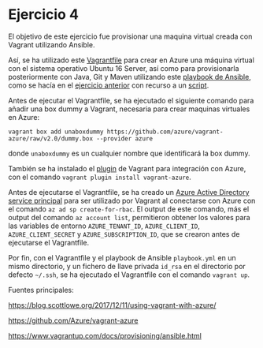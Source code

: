 # Ejercicio 4

El objetivo de este ejercicio fue provisionar una maquina virtual creada con Vagrant utilizando Ansible.

Así, se ha utilizado este [Vagrantfile](https://github.com/migueldgoncalves/CC_ejercicios/blob/master/Orquestacion/Ejercicio_4_files/Vagrantfile) para crear en Azure una máquina virtual con el sistema operativo Ubuntu 16 Server, así como para provisionarla posteriormente con Java, Git y Maven utilizando este [playbook de Ansible](https://github.com/migueldgoncalves/CC_ejercicios/blob/master/Orquestacion/Ejercicio_4_files/playbook.yml), como se hacía en el [ejercicio anterior](https://github.com/migueldgoncalves/CC_ejercicios/blob/master/Orquestacion/Ejercicio_3.md) con recurso a un [script](https://github.com/migueldgoncalves/CC_ejercicios/blob/master/Orquestacion/Ejercicio_3_files/script).

Antes de ejecutar el Vagrantfile, se ha ejecutado el siguiente comando para añadir una box dummy a Vagrant, necesaria para crear maquinas virtuales en Azure:

```
vagrant box add unaboxdummy https://github.com/azure/vagrant-azure/raw/v2.0/dummy.box --provider azure
```

donde `unaboxdummy` es un cualquier nombre que identificará la box dummy.

También se ha instalado el [plugin](https://github.com/Azure/vagrant-azure) de Vagrant para integración con Azure, con el comando `vagrant plugin install vagrant-azure`.

Antes de ejecutarse el Vagrantfile, se ha creado un [Azure Active Directory service principal](https://docs.microsoft.com/en-us/azure/active-directory/develop/app-objects-and-service-principals) para ser utilizado por Vagrant al conectarse con Azure con el comando `az ad sp create-for-rbac`. El output de este comando, más el output del comando `az account list`, permitieron obtener los valores para las variables de entorno `AZURE_TENANT_ID`, `AZURE_CLIENT_ID`, `AZURE_CLIENT_SECRET` y `AZURE_SUBSCRIPTION_ID`, que se crearon antes de ejecutarse el Vagrantfile.

Por fin, con el Vagrantfile y el playbook de Ansible `playbook.yml` en un mismo directorio, y un fichero de llave privada `id_rsa` en el directorio por defecto `~/.ssh`, se ha ejecutado el Vagrantfile con el comando `vagrant up`.

Fuentes principales:

https://blog.scottlowe.org/2017/12/11/using-vagrant-with-azure/

https://github.com/Azure/vagrant-azure

https://www.vagrantup.com/docs/provisioning/ansible.html
